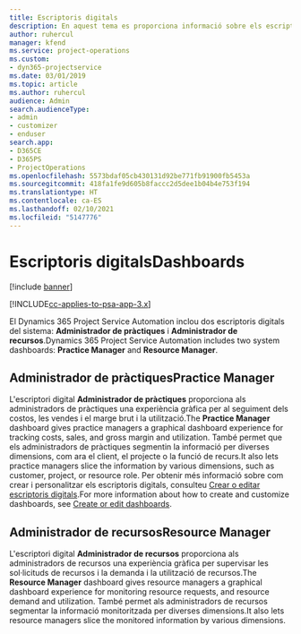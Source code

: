 ```yaml
---
title: Escriptoris digitals
description: En aquest tema es proporciona informació sobre els escriptoris digitals d'informes inclosos al Dynamics 365 Project Service Automation.
author: ruhercul
manager: kfend
ms.service: project-operations
ms.custom:
- dyn365-projectservice
ms.date: 03/01/2019
ms.topic: article
ms.author: ruhercul
audience: Admin
search.audienceType:
- admin
- customizer
- enduser
search.app:
- D365CE
- D365PS
- ProjectOperations
ms.openlocfilehash: 5573bdaf05cb430131d92be771fb91900fb5453a
ms.sourcegitcommit: 418fa1fe9d605b8faccc2d5dee1b04b4e753f194
ms.translationtype: HT
ms.contentlocale: ca-ES
ms.lasthandoff: 02/10/2021
ms.locfileid: "5147776"
---
```

# <a name="dashboards"></a><span data-ttu-id="06a53-103">Escriptoris digitals</span><span class="sxs-lookup"><span data-stu-id="06a53-103">Dashboards</span></span>

[!include [banner](../includes/psa-now-project-operations.md)]

[!INCLUDE[cc-applies-to-psa-app-3.x](../includes/cc-applies-to-psa-app-3x.md)]

<span data-ttu-id="06a53-104">El Dynamics 365 Project Service Automation inclou dos escriptoris digitals del sistema: **Administrador de pràctiques** i **Administrador de recursos**.</span><span class="sxs-lookup"><span data-stu-id="06a53-104">Dynamics 365 Project Service Automation includes two system dashboards: **Practice Manager** and **Resource Manager**.</span></span>

## <a name="practice-manager"></a><span data-ttu-id="06a53-105">Administrador de pràctiques</span><span class="sxs-lookup"><span data-stu-id="06a53-105">Practice Manager</span></span> 

<span data-ttu-id="06a53-106">L'escriptori digital **Administrador de pràctiques** proporciona als administradors de pràctiques una experiència gràfica per al seguiment dels costos, les vendes i el marge brut i la utilització.</span><span class="sxs-lookup"><span data-stu-id="06a53-106">The **Practice Manager** dashboard gives practice managers a graphical dashboard experience for tracking costs, sales, and gross margin and utilization.</span></span> <span data-ttu-id="06a53-107">També permet que els administradors de pràctiques segmentin la informació per diverses dimensions, com ara el client, el projecte o la funció de recurs.</span><span class="sxs-lookup"><span data-stu-id="06a53-107">It also lets practice managers slice the information by various dimensions, such as customer, project, or resource role.</span></span> <span data-ttu-id="06a53-108">Per obtenir més informació sobre com crear i personalitzar els escriptoris digitals, consulteu [Crear o editar escriptoris digitals](https://docs.microsoft.com/dynamics365/customerengagement/on-premises/customize/create-edit-dashboards).</span><span class="sxs-lookup"><span data-stu-id="06a53-108">For more information about how to create and customize dashboards, see [Create or edit dashboards](https://docs.microsoft.com/dynamics365/customerengagement/on-premises/customize/create-edit-dashboards).</span></span>

## <a name="resource-manager"></a><span data-ttu-id="06a53-109">Administrador de recursos</span><span class="sxs-lookup"><span data-stu-id="06a53-109">Resource Manager</span></span> 

<span data-ttu-id="06a53-110">L'escriptori digital **Administrador de recursos** proporciona als administradors de recursos una experiència gràfica per supervisar les sol·licituds de recursos i la demanda i la utilització de recursos.</span><span class="sxs-lookup"><span data-stu-id="06a53-110">The **Resource Manager** dashboard gives resource managers a graphical dashboard experience for monitoring resource requests, and resource demand and utilization.</span></span> <span data-ttu-id="06a53-111">També permet als administradors de recursos segmentar la informació monitoritzada per diverses dimensions.</span><span class="sxs-lookup"><span data-stu-id="06a53-111">It also lets resource managers slice the monitored information by various dimensions.</span></span>
